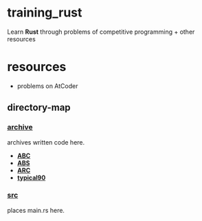 # training_rust
Learn **Rust** through problems of competitive programming + other resources

# resources
- problems on AtCoder


## directory-map
### [archive](./archive/)
archives written code here.
- [**ABC**](./archive/ABC/)
- [**ABS**](./archive/ABS/)
- [**ARC**](./archive/ARC/)
- [**typical90**](./archive/typical90/)

### [src](./src/)
places main.rs here.
